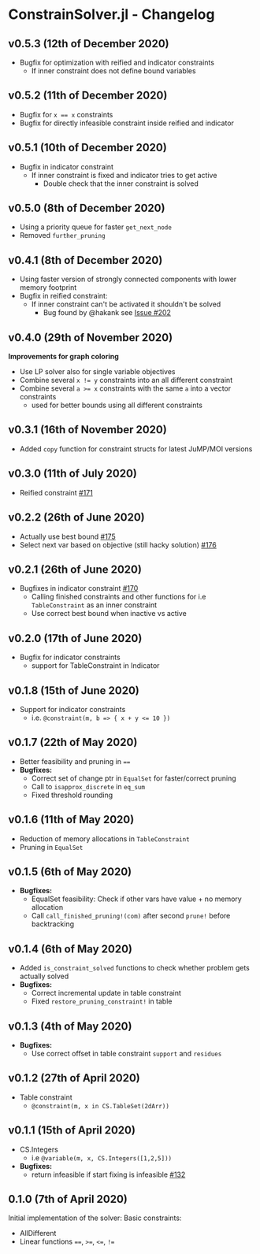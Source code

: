 # ConstrainSolver.jl - Changelog

## v0.5.3 (12th of December 2020)
- Bugfix for optimization with reified and indicator constraints
  - If inner constraint does not define bound variables

## v0.5.2 (11th of December 2020)
- Bugfix for `x == x` constraints
- Bugfix for directly infeasible constraint inside reified and indicator 

## v0.5.1 (10th of December 2020)
- Bugfix in indicator constraint 
  - If inner constraint is fixed and indicator tries to get active
    - Double check that the inner constraint is solved

## v0.5.0 (8th of December 2020)
- Using a priority queue for faster `get_next_node`
- Removed `further_pruning`

## v0.4.1 (8th of December 2020)
- Using faster version of strongly connected components with lower memory footprint
- Bugfix in reified constraint:
  - If inner constraint can't be activated it shouldn't be solved
    - Bug found by @hakank see [Issue #202](https://github.com/Wikunia/ConstraintSolver.jl/issues/202)

## v0.4.0 (29th of November 2020)
**Improvements for graph coloring**
- Use LP solver also for single variable objectives
- Combine several `x != y` constraints into an all different constraint
- Combine several `a >= x` constraints with the same `a` into a vector constraints
  - used for better bounds using all different constraints

## v0.3.1 (16th of November 2020)
- Added `copy` function for constraint structs for latest JuMP/MOI versions

## v0.3.0 (11th of July 2020)
- Reified constraint [#171](https://github.com/Wikunia/ConstraintSolver.jl/pull/171)

## v0.2.2 (26th of June 2020)
- Actually use best bound [#175](https://github.com/Wikunia/ConstraintSolver.jl/pull/175)
- Select next var based on objective (still hacky solution) [#176](https://github.com/Wikunia/ConstraintSolver.jl/issues/176)

## v0.2.1 (26th of June 2020)
- Bugfixes in indicator constraint [#170](https://github.com/Wikunia/ConstraintSolver.jl/issues/170)
  - Calling finished constraints and other functions for i.e `TableConstraint` as an inner constraint
  - Use correct best bound when inactive vs active

## v0.2.0 (17th of June 2020)
- Bugfix for indicator constraints
    - support for TableConstraint in Indicator

## v0.1.8 (15th of June 2020)
- Support for indicator constraints
    - i.e. `@constraint(m, b => { x + y <= 10 })`

## v0.1.7 (22th of May 2020)
- Better feasibility and pruning in `==`
- **Bugfixes:**
  - Correct set of change ptr in `EqualSet` for faster/correct pruning
  - Call to `isapprox_discrete` in `eq_sum`
  - Fixed threshold rounding

## v0.1.6 (11th of May 2020)
- Reduction of memory allocations in `TableConstraint`
- Pruning in `EqualSet`

## v0.1.5 (6th of May 2020)
- **Bugfixes:**
  - EqualSet feasibility: Check if other vars have value + no memory allocation
  - Call `call_finished_pruning!(com)` after second `prune!` before backtracking

## v0.1.4 (6th of May 2020)
- Added `is_constraint_solved` functions to check whether problem gets actually solved
- **Bugfixes:**
  - Correct incremental update in table constraint
  - Fixed `restore_pruning_constraint!` in table
  
## v0.1.3 (4th of May 2020)
- **Bugfixes:**
  - Use correct offset in table constraint `support` and `residues`

## v0.1.2 (27th of April 2020)
- Table constraint
  - `@constraint(m, x in CS.TableSet(2dArr))`

## v0.1.1 (15th of April 2020)
- CS.Integers
  - i.e `@variable(m, x, CS.Integers([1,2,5]))`
- **Bugfixes:**
  - return infeasible if start fixing is infeasible [#132](https://github.com/Wikunia/ConstraintSolver.jl/pull/132) 

## 0.1.0 (7th of April 2020)
Initial implementation of the solver:
Basic constraints: 
- AllDifferent
- Linear functions `==`, `>=`, `<=`, `!=`